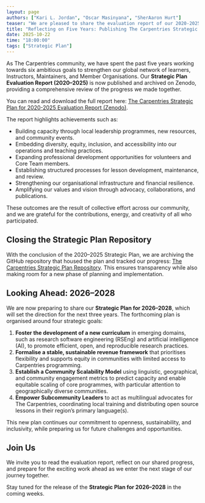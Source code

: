 ```yaml
---
layout: page
authors: ["Kari L. Jordan", "Oscar Masinyana", "SherAaron Hurt"]
teaser: "We are pleased to share the evaluation report of our 2020-2025 Strategic Plan, now publicly available on Zenodo. This marks the conclusion of one chapter and sets the stage for the next."
title: "Reflecting on Five Years: Publishing The Carpentries Strategic Plan Evaluation Report (2020-2025)"
date: 2025-10-22
time: "18:00:00"
tags: ["Strategic Plan"]
---
```

As The Carpentries community, we have spent the past five years working towards six ambitious goals to strengthen our global network of learners, Instructors, Maintainers, and Member Organisations. Our **Strategic Plan Evaluation Report (2020–2025)** is now published and archived on Zenodo, providing a comprehensive review of the progress we made together.  

You can read and download the full report here: [The Carpentries Strategic Plan for 2020-2025 Evaluation Report (Zenodo)](https://zenodo.org/records/17372337).  

The report highlights achievements such as:  

- Building capacity through local leadership programmes, new resources, and community events.  
- Embedding diversity, equity, inclusion, and accessibility into our operations and teaching practices.  
- Expanding professional development opportunities for volunteers and Core Team members.  
- Establishing structured processes for lesson development, maintenance, and review.  
- Strengthening our organisational infrastructure and financial resilience.  
- Amplifying our values and vision through advocacy, collaborations, and publications.  

These outcomes are the result of collective effort across our community, and we are grateful for the contributions, energy, and creativity of all who participated.  

## Closing the Strategic Plan Repository  

With the conclusion of the 2020–2025 Strategic Plan, we are archiving the GitHub repository that housed the plan and tracked our progress: [The Carpentries Strategic Plan Repository](https://github.com/carpentries/strategic-plan/). This ensures transparency while also making room for a new phase of planning and implementation.  

## Looking Ahead: 2026–2028  

We are now preparing to share our **Strategic Plan for 2026–2028**, which will set the direction for the next three years. The forthcoming plan is organised around four strategic goals:  

1. **Foster the development of a new curriculum** in emerging domains, such as research software engineering (RSEng) and artificial intelligence (AI), to promote efficient, open, and reproducible research practices.  
2. **Formalise a stable, sustainable revenue framework** that prioritises flexibility and supports equity in communities with limited access to Carpentries programming.  
3. **Establish a Community Scalability Model** using linguistic, geographical, and community engagement metrics to predict capacity and enable equitable scaling of core programmes, with particular attention to geographically diverse communities.  
4. **Empower Subcommunity Leaders** to act as multilingual advocates for The Carpentries, coordinating local training and distributing open source lessons in their region’s primary language(s).  

This new plan continues our commitment to openness, sustainability, and inclusivity, while preparing us for future challenges and opportunities.  

## Join Us  

We invite you to read the evaluation report, reflect on our shared progress, and prepare for the exciting work ahead as we enter the next stage of our journey together.  

Stay tuned for the release of the **Strategic Plan for 2026–2028** in the coming weeks.  


